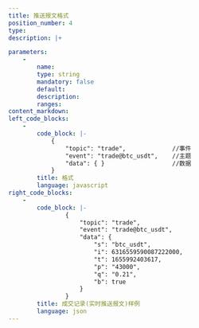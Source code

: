 ```yaml
---
title: 推送报文格式
position_number: 4
type:
description: |+

parameters:
    -
        name:
        type: string
        mandatory: false
        default:
        description:
        ranges:
content_markdown:
left_code_blocks:
    -
        code_block: |-
            {
                "topic": "trade",             //事件
                "event": "trade@btc_usdt",    //主题
                "data": { }                   //数据
            }
        title: 格式
        language: javascript
right_code_blocks:
    -
        code_block: |-
                {
                    "topic": "trade", 
                    "event": "trade@btc_usdt", 
                    "data": {
                        "s": "btc_usdt", 
                        "i": 6316559590087222000, 
                        "t": 1655992403617, 
                        "p": "43000", 
                        "q": "0.21", 
                        "b": true
                    }
                }
        title: 成交记录(实时推送报文)样例
        language: json
---
```

